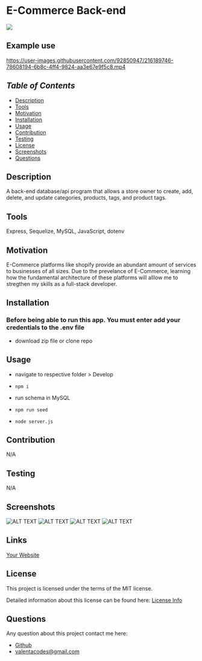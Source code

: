 # E-Commerce Back-end

<a href="https://choosealicense.com/licenses/mit">
<img src="https://img.shields.io/badge/License-MIT-blue" />
</a>


## Example use

https://user-images.githubusercontent.com/92850947/216189746-78608194-6b8c-4ff4-9824-aa3e67e9f5c8.mp4

## _Table of Contents_

- [Description](#description)
- [Tools](#tools)
- [Motivation](#motivation)
- [Installation](#installation)
- [Usage](#usage)
- [Contribution](#contribution)
- [Testing](#testing)
- [License](#license)
- [Screenshots](#screenshots)
- [Questions](#questions)

## **Description**

A back-end database/api program that allows a store owner to create, add, delete, and update categories, products, tags, and product tags.

## **Tools**

Express, Sequelize, MySQL, JavaScript, dotenv

## **Motivation**

E-Commerce platforms like shopify provide an abundant amount of services to businesses of all sizes. Due to the prevelance of E-Commerce, learning how the fundamental architecture of these platforms will alllow me to stregthen my skills as a full-stack developer.

## **Installation**

### Before being able to run this app. You must enter add your credentials to the .env file

- download zip file or clone repo

## **Usage**

- navigate to respective folder > Develop

- ```en
  npm i
  ```

- run schema in MySQL

- ```en
  npm run seed
  ```

- ```en
  node server.js
  ```

## **Contribution**

N/A

## **Testing**

N/A

## **Screenshots**

![ALT TEXT](./Assets/Screen%20Shot%202023-02-01%20at%2010.08.08%20AM.png)
![ALT TEXT](./Assets/Screen%20Shot%202023-02-01%20at%2010.08.16%20AM.png)
![ALT TEXT](./Assets/Screen%20Shot%202023-02-01%20at%2010.08.24%20AM.png)
![ALT TEXT](./Assets/Screen%20Shot%202023-02-01%20at%2010.08.31%20AM.png)

## **Links**

[Your Website](URL)

## License

This project is licensed under the terms of the MIT license.

Detailed information about this license can be found here: [License Info](https://choosealicense.com/licenses/mit)

## Questions

Any question about this project contact me here:

- [Github](https://github.com/valentacodes)
- <valentacodes@gmail.com>

